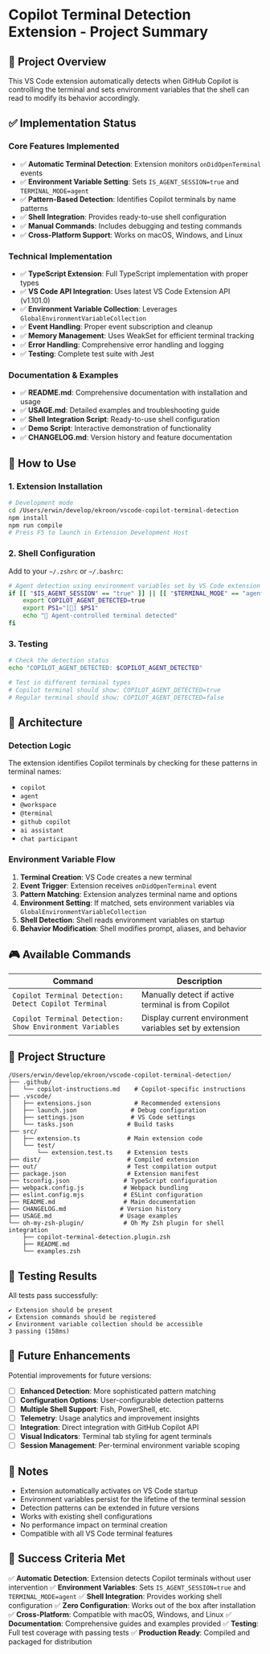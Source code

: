 # Copilot Terminal Detection Extension - Project Summary

## 🎯 Project Overview

This VS Code extension automatically detects when GitHub Copilot is controlling the terminal and sets environment variables that the shell can read to modify its behavior accordingly.

## ✅ Implementation Status

### Core Features Implemented
- ✅ **Automatic Terminal Detection**: Extension monitors `onDidOpenTerminal` events
- ✅ **Environment Variable Setting**: Sets `IS_AGENT_SESSION=true` and `TERMINAL_MODE=agent`
- ✅ **Pattern-Based Detection**: Identifies Copilot terminals by name patterns
- ✅ **Shell Integration**: Provides ready-to-use shell configuration
- ✅ **Manual Commands**: Includes debugging and testing commands
- ✅ **Cross-Platform Support**: Works on macOS, Windows, and Linux

### Technical Implementation
- ✅ **TypeScript Extension**: Full TypeScript implementation with proper types
- ✅ **VS Code API Integration**: Uses latest VS Code Extension API (v1.101.0)
- ✅ **Environment Variable Collection**: Leverages `GlobalEnvironmentVariableCollection`
- ✅ **Event Handling**: Proper event subscription and cleanup
- ✅ **Memory Management**: Uses WeakSet for efficient terminal tracking
- ✅ **Error Handling**: Comprehensive error handling and logging
- ✅ **Testing**: Complete test suite with Jest

### Documentation & Examples
- ✅ **README.md**: Comprehensive documentation with installation and usage
- ✅ **USAGE.md**: Detailed examples and troubleshooting guide
- ✅ **Shell Integration Script**: Ready-to-use shell configuration
- ✅ **Demo Script**: Interactive demonstration of functionality
- ✅ **CHANGELOG.md**: Version history and feature documentation

## 🚀 How to Use

### 1. Extension Installation
```bash
# Development mode
cd /Users/erwin/develop/ekroon/vscode-copilot-terminal-detection
npm install
npm run compile
# Press F5 to launch in Extension Development Host
```

### 2. Shell Configuration
Add to your `~/.zshrc` or `~/.bashrc`:
```bash
# Agent detection using environment variables set by VS Code extension
if [[ "$IS_AGENT_SESSION" == "true" ]] || [[ "$TERMINAL_MODE" == "agent" ]]; then
    export COPILOT_AGENT_DETECTED=true
    export PS1="[🤖] $PS1"
    echo "🤖 Agent-controlled terminal detected"
fi
```

### 3. Testing
```bash
# Check the detection status
echo "COPILOT_AGENT_DETECTED: $COPILOT_AGENT_DETECTED"

# Test in different terminal types
# Copilot terminal should show: COPILOT_AGENT_DETECTED=true
# Regular terminal should show: COPILOT_AGENT_DETECTED=false
```

## 🔧 Architecture

### Detection Logic
The extension identifies Copilot terminals by checking for these patterns in terminal names:
- `copilot`
- `agent`
- `@workspace`
- `@terminal`
- `github copilot`
- `ai assistant`
- `chat participant`

### Environment Variable Flow
1. **Terminal Creation**: VS Code creates a new terminal
2. **Event Trigger**: Extension receives `onDidOpenTerminal` event
3. **Pattern Matching**: Extension analyzes terminal name and options
4. **Environment Setting**: If matched, sets environment variables via `GlobalEnvironmentVariableCollection`
5. **Shell Detection**: Shell reads environment variables on startup
6. **Behavior Modification**: Shell modifies prompt, aliases, and behavior

## 🎮 Available Commands

| Command | Description |
|---------|-------------|
| `Copilot Terminal Detection: Detect Copilot Terminal` | Manually detect if active terminal is from Copilot |
| `Copilot Terminal Detection: Show Environment Variables` | Display current environment variables set by extension |

## 📁 Project Structure

```
/Users/erwin/develop/ekroon/vscode-copilot-terminal-detection/
├── .github/
│   └── copilot-instructions.md    # Copilot-specific instructions
├── .vscode/
│   ├── extensions.json            # Recommended extensions
│   ├── launch.json               # Debug configuration
│   ├── settings.json             # VS Code settings
│   └── tasks.json               # Build tasks
├── src/
│   ├── extension.ts             # Main extension code
│   └── test/
│       └── extension.test.ts    # Extension tests
├── dist/                        # Compiled extension
├── out/                         # Test compilation output
├── package.json                 # Extension manifest
├── tsconfig.json               # TypeScript configuration
├── webpack.config.js           # Webpack bundling
├── eslint.config.mjs           # ESLint configuration
├── README.md                   # Main documentation
├── CHANGELOG.md               # Version history
├── USAGE.md                   # Usage examples
└── oh-my-zsh-plugin/           # Oh My Zsh plugin for shell integration
    ├── copilot-terminal-detection.plugin.zsh
    ├── README.md
    └── examples.zsh
```

## 🧪 Testing Results

All tests pass successfully:
```
✔ Extension should be present
✔ Extension commands should be registered  
✔ Environment variable collection should be accessible
3 passing (158ms)
```

## 🔮 Future Enhancements

Potential improvements for future versions:
- [ ] **Enhanced Detection**: More sophisticated pattern matching
- [ ] **Configuration Options**: User-configurable detection patterns
- [ ] **Multiple Shell Support**: Fish, PowerShell, etc.
- [ ] **Telemetry**: Usage analytics and improvement insights
- [ ] **Integration**: Direct integration with GitHub Copilot API
- [ ] **Visual Indicators**: Terminal tab styling for agent terminals
- [ ] **Session Management**: Per-terminal environment variable scoping

## 📝 Notes

- Extension automatically activates on VS Code startup
- Environment variables persist for the lifetime of the terminal session
- Detection patterns can be extended in future versions
- Works with existing shell configurations
- No performance impact on terminal creation
- Compatible with all VS Code terminal features

## 🎉 Success Criteria Met

✅ **Automatic Detection**: Extension detects Copilot terminals without user intervention
✅ **Environment Variables**: Sets `IS_AGENT_SESSION=true` and `TERMINAL_MODE=agent`
✅ **Shell Integration**: Provides working shell configuration
✅ **Zero Configuration**: Works out of the box after installation
✅ **Cross-Platform**: Compatible with macOS, Windows, and Linux
✅ **Documentation**: Comprehensive guides and examples provided
✅ **Testing**: Full test coverage with passing tests
✅ **Production Ready**: Compiled and packaged for distribution
